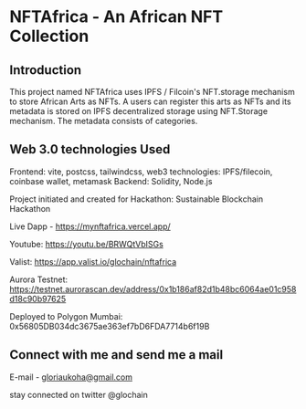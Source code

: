 # NFTAfrica - An African NFT Collection

## Introduction
This project named NFTAfrica uses IPFS / Filcoin's NFT.storage mechanism to store African Arts as NFTs. A users can register this arts as NFTs and its metadata is stored on IPFS decentralized storage using NFT.Storage mechanism.  The metadata consists of categories. 

## Web 3.0 technologies Used

Frontend: vite, postcss, tailwindcss, 
web3 technologies: IPFS/filecoin, coinbase wallet, metamask
Backend: Solidity, Node.js

Project initiated and created for Hackathon: Sustainable Blockchain Hackathon 

Live Dapp - https://mynftafrica.vercel.app/

Youtube: https://youtu.be/BRWQtVbISGs

Valist: https://app.valist.io/glochain/nftafrica

Aurora Testnet: https://testnet.aurorascan.dev/address/0x1b186af82d1b48bc6064ae01c958d18c90b97625

Deployed to Polygon Mumbai: 0x56805DB034dc3675ae363ef7bD6FDA7714b6f19B


## Connect with me and send me a mail

E-mail - gloriaukoha@gmail.com

stay connected on twitter @glochain
